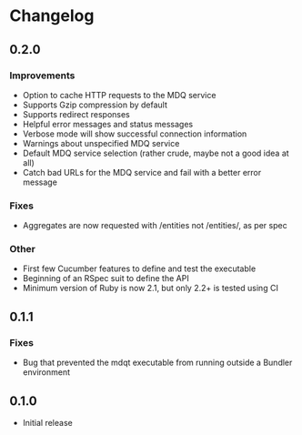 # Changelog

## 0.2.0

### Improvements
- Option to cache HTTP requests to the MDQ service
- Supports Gzip compression by default
- Supports redirect responses
- Helpful error messages and status messages
- Verbose mode will show successful connection information
- Warnings about unspecified MDQ service
- Default MDQ service selection (rather crude, maybe not a good idea at all)
- Catch bad URLs for the MDQ service and fail with a better error message

### Fixes
- Aggregates are now requested with /entities not /entities/, as per spec

### Other
- First few Cucumber features to define and test the executable
- Beginning of an RSpec suit to define the API
- Minimum version of Ruby is now 2.1, but only 2.2+ is tested using CI

## 0.1.1

### Fixes
- Bug that prevented the mdqt executable from running outside a Bundler environment

## 0.1.0

- Initial release
